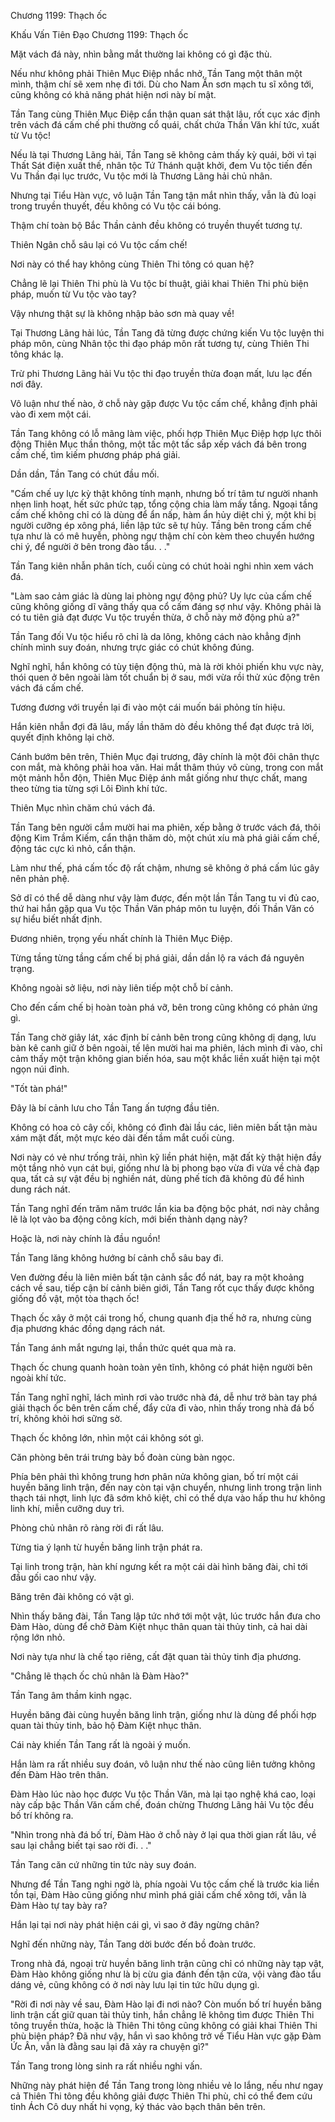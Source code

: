 




Chương 1199: Thạch ốc


Khấu Vấn Tiên Đạo Chương 1199: Thạch ốc

Mặt vách đá này, nhìn bằng mắt thường lai không có gì đặc thù.

Nếu như không phải Thiên Mục Điệp nhắc nhở, Tần Tang một thân một mình, thậm chí sẽ xem nhẹ đi tới. Dù cho Nam Ẩn sơn mạch tu sĩ xông tới, cũng không có khả năng phát hiện nơi này bí mật.

Tần Tang cùng Thiên Mục Điệp cẩn thận quan sát thật lâu, rốt cục xác định trên vách đá cấm chế phi thường cổ quái, chất chứa Thần Văn khí tức, xuất từ Vu tộc!

Nếu là tại Thương Lãng hải, Tần Tang sẽ không cảm thấy kỳ quái, bởi vì tại Thất Sát điện xuất thế, nhân tộc Tứ Thánh quật khởi, đem Vu tộc tiến đến Vu Thần đại lục trước, Vu tộc mới là Thương Lãng hải chủ nhân.

Nhưng tại Tiểu Hàn vực, vô luận Tần Tang tận mắt nhìn thấy, vẫn là đủ loại trong truyền thuyết, đều không có Vu tộc cái bóng.

Thậm chí toàn bộ Bắc Thần cảnh đều không có truyền thuyết tương tự.

Thiên Ngân chỗ sâu lại có Vu tộc cấm chế!

Nơi này có thể hay không cùng Thiên Thi tông có quan hệ?

Chẳng lẽ lại Thiên Thi phù là Vu tộc bí thuật, giải khai Thiên Thi phù biện pháp, muốn từ Vu tộc vào tay?

Vậy nhưng thật sự là không nhập bảo sơn mà quay về!

Tại Thương Lãng hải lúc, Tần Tang đã từng được chứng kiến Vu tộc luyện thi pháp môn, cùng Nhân tộc thi đạo pháp môn rất tương tự, cùng Thiên Thi tông khác lạ.

Trừ phi Thương Lãng hải Vu tộc thi đạo truyền thừa đoạn mất, lưu lạc đến nơi đây.

Vô luận như thế nào, ở chỗ này gặp được Vu tộc cấm chế, khẳng định phải vào đi xem một cái.

Tần Tang không có lỗ mãng làm việc, phối hợp Thiên Mục Điệp hợp lực thôi động Thiên Mục thần thông, một tấc một tấc sắp xếp vách đá bên trong cấm chế, tìm kiếm phương pháp phá giải.

Dần dần, Tần Tang có chút đầu mối.

"Cấm chế uy lực kỳ thật không tính mạnh, nhưng bố trí tâm tư người nhanh nhẹn linh hoạt, hết sức phức tạp, tổng cộng chia làm mấy tầng. Ngoại tầng cấm chế không chỉ có là dùng để ẩn nấp, hàm ẩn hủy diệt chi ý, một khi bị người cưỡng ép xông phá, liền lập tức sẽ tự hủy. Tầng bên trong cấm chế tựa như là có mê huyễn, phòng ngự thậm chí còn kèm theo chuyển hướng chi ý, để người ở bên trong đào tẩu. . ."

Tần Tang kiên nhẫn phân tích, cuối cùng có chút hoài nghi nhìn xem vách đá.

"Làm sao cảm giác là dùng lai phòng ngự động phủ? Uy lực của cấm chế cũng không giống dĩ vãng thấy qua cổ cấm đáng sợ như vậy. Không phải là có tu tiên giả đạt được Vu tộc truyền thừa, ở chỗ này mở động phủ a?"

Tần Tang đối Vu tộc hiểu rõ chỉ là da lông, không cách nào khẳng định chính mình suy đoán, nhưng trực giác có chút không đúng.

Nghĩ nghĩ, hắn không có tùy tiện động thủ, mà là rời khỏi phiến khu vực này, thói quen ở bên ngoài làm tốt chuẩn bị ở sau, mới vừa rồi thử xúc động trên vách đá cấm chế.

Tương đương với truyền lại đi vào một cái muốn bái phỏng tín hiệu.

Hắn kiên nhẫn đợi đã lâu, mấy lần thăm dò đều không thể đạt được trả lời, quyết định không lại chờ.

Cánh bướm bên trên, Thiên Mục đại trương, đây chính là một đôi chân thực con mắt, mà không phải hoa văn. Hai mắt thâm thúy vô cùng, trong con mắt một mảnh hỗn độn, Thiên Mục Điệp ánh mắt giống như thực chất, mang theo từng tia từng sợi Lôi Đình khí tức.

Thiên Mục nhìn chăm chú vách đá.

Tần Tang bên người cắm mười hai ma phiên, xếp bằng ở trước vách đá, thôi động Kim Trầm Kiếm, cẩn thận thăm dò, một chút xíu mà phá giải cấm chế, động tác cực kì nhỏ, cẩn thận.

Làm như thế, phá cấm tốc độ rất chậm, nhưng sẽ không ở phá cấm lúc gây nên phản phệ.

Sở dĩ có thể dễ dàng như vậy làm được, đến một lần Tần Tang tu vi đủ cao, thứ hai hắn gặp qua Vu tộc Thần Văn pháp môn tu luyện, đối Thần Văn có sự hiểu biết nhất định.

Đương nhiên, trọng yếu nhất chính là Thiên Mục Điệp.

Từng tầng từng tầng cấm chế bị phá giải, dần dần lộ ra vách đá nguyên trạng.

Không ngoài sở liệu, nơi này liên tiếp một chỗ bí cảnh.

Cho đến cấm chế bị hoàn toàn phá vỡ, bên trong cũng không có phản ứng gì.

Tần Tang chờ giây lát, xác định bí cảnh bên trong cũng không dị dạng, lưu bàn kê canh giữ ở bên ngoài, tế lên mười hai ma phiên, lách mình đi vào, chỉ cảm thấy một trận không gian biến hóa, sau một khắc liền xuất hiện tại một ngọn núi đỉnh.

"Tốt tàn phá!"

Đây là bí cảnh lưu cho Tần Tang ấn tượng đầu tiên.

Không có hoa cỏ cây cối, không có đình đài lầu các, liên miên bất tận màu xám mặt đất, một mực kéo dài đến tầm mắt cuối cùng.

Nơi này có vẻ như trống trải, nhìn kỹ liền phát hiện, mặt đất kỳ thật hiện đầy một tầng nhỏ vụn cát bụi, giống như là bị phong bạo vừa đi vừa về chà đạp qua, tất cả sự vật đều bị nghiền nát, dùng phế tích đã không đủ để hình dung rách nát.

Tần Tang nghĩ đến trăm năm trước lần kia ba động bộc phát, nơi này chẳng lẽ là lọt vào ba động công kích, mới biến thành dạng này?

Hoặc là, nơi này chính là đầu nguồn!

Tần Tang lăng không hướng bí cảnh chỗ sâu bay đi.

Ven đường đều là liên miên bất tận cảnh sắc đổ nát, bay ra một khoảng cách về sau, tiếp cận bí cảnh biên giới, Tần Tang rốt cục thấy được không giống đồ vật, một tòa thạch ốc!

Thạch ốc xây ở một cái trong hố, chung quanh địa thế hở ra, nhưng cùng địa phương khác đồng dạng rách nát.

Tần Tang ánh mắt ngưng lại, thần thức quét qua mà ra.

Thạch ốc chung quanh hoàn toàn yên tĩnh, không có phát hiện người bên ngoài khí tức.

Tần Tang nghĩ nghĩ, lách mình rơi vào trước nhà đá, dễ như trở bàn tay phá giải thạch ốc bên trên cấm chế, đẩy cửa đi vào, nhìn thấy trong nhà đá bố trí, không khỏi hơi sững sờ.

Thạch ốc không lớn, nhìn một cái không sót gì.

Căn phòng bên trái trưng bày bồ đoàn cùng bàn ngọc.

Phía bên phải thì không trung hơn phân nửa không gian, bố trí một cái huyền băng linh trận, đến nay còn tại vận chuyển, nhưng linh trong trận linh thạch tái nhợt, linh lực đã sớm khô kiệt, chỉ có thể dựa vào hấp thu hư không linh khí, miễn cưỡng duy trì.

Phòng chủ nhân rõ ràng rời đi rất lâu.

Từng tia ý lạnh từ huyền băng linh trận phát ra.

Tại linh trong trận, hàn khí ngưng kết ra một cái dài hình băng đài, chỉ tới đầu gối cao như vậy.

Băng trên đài không có vật gì.

Nhìn thấy băng đài, Tần Tang lập tức nhớ tới một vật, lúc trước hắn đưa cho Đàm Hào, dùng để chở Đàm Kiệt nhục thân quan tài thủy tinh, cả hai dài rộng lớn nhỏ.

Nơi này tựa như là chế tạo riêng, cất đặt quan tài thủy tinh địa phương.

"Chẳng lẽ thạch ốc chủ nhân là Đàm Hào?"

Tần Tang âm thầm kinh ngạc.

Huyền băng đài cùng huyền băng linh trận, giống như là dùng để phối hợp quan tài thủy tinh, bảo hộ Đàm Kiệt nhục thân.

Cái này khiến Tần Tang rất là ngoài ý muốn.

Hắn làm ra rất nhiều suy đoán, vô luận như thế nào cũng liên tưởng không đến Đàm Hào trên thân.

Đàm Hào lúc nào học được Vu tộc Thần Văn, mà lại tạo nghệ khá cao, loại này cấp bậc Thần Văn cấm chế, đoán chừng Thương Lãng hải Vu tộc đều bố trí không ra.

"Nhìn trong nhà đá bố trí, Đàm Hào ở chỗ này ở lại qua thời gian rất lâu, về sau lại chẳng biết tại sao rời đi. . ."

Tần Tang căn cứ những tin tức này suy đoán.

Nhưng để Tần Tang nghi ngờ là, phía ngoài Vu tộc cấm chế là trước kia liền tồn tại, Đàm Hào cũng giống như mình phá giải cấm chế xông tới, vẫn là Đàm Hào tự tay bày ra?

Hắn lại tại nơi này phát hiện cái gì, vì sao ở đây ngừng chân?

Nghĩ đến những này, Tần Tang dời bước đến bồ đoàn trước.

Trong nhà đá, ngoại trừ huyền băng linh trận cũng chỉ có những này tạp vật, Đàm Hào không giống như là bị cừu gia đánh đến tận cửa, vội vàng đào tẩu dáng vẻ, cũng không có ở nơi này lưu lại tin tức hữu dụng gì.

"Rời đi nơi này về sau, Đàm Hào lại đi nơi nào? Còn muốn bố trí huyền băng linh trận cất giữ quan tài thủy tinh, hắn chẳng lẽ không tìm được Thiên Thi tông truyền thừa, hoặc là Thiên Thi tông cũng không có giải khai Thiên Thi phù biện pháp? Đã như vậy, hắn vì sao không trở về Tiểu Hàn vực gặp Đàm Ức Ân, vẫn là đằng sau lại đã xảy ra chuyện gì?"

Tần Tang trong lòng sinh ra rất nhiều nghi vấn.

Những này phát hiện để Tần Tang trong lòng nhiều vẻ lo lắng, nếu như ngay cả Thiên Thi tông đều không giải được Thiên Thi phù, chỉ có thể đem cứu tỉnh Ách Cô duy nhất hi vọng, ký thác vào bạch thân bên trên.




